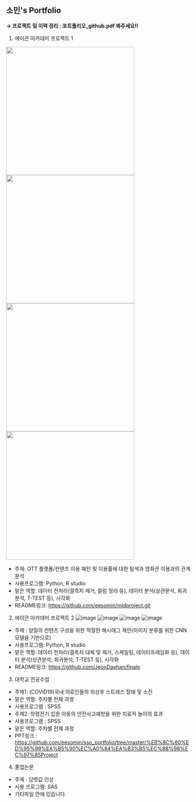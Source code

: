 ## 소민's Portfolio



**→ 프로젝트 및 이력 정리 : 포트폴리오_github.pdf 봐주세요!!**


1) 에이콘 아카데미 프로젝트 1
<img src="(https://user-images.githubusercontent.com/37919866/216243879-8b881803-62c5-4f91-a4ec-6440f3af913d.png"  width="350" height="350">   
<img src="(https://user-images.githubusercontent.com/37919866/216243927-9dc37fe7-ee5a-439f-b8f5-705ef9085c9a.png"  width="350" height="350">   
<img src="(https://user-images.githubusercontent.com/37919866/216243992-b953fb88-1058-44a0-adc5-d365ef541841.png"  width="350" height="350">   
<img src="(https://user-images.githubusercontent.com/37919866/216244047-69a498b3-f65d-4570-b455-93178e1d13a7.png"  width="350" height="350">   

- 주제: OTT 플랫폼/컨텐츠 이용 패턴 및 이용률에 대한 탐색과 영화관 이용과의 관계 분석
- 사용프로그램: Python, R studio
- 맡은 역할: 데이터 전처리(결측치 제거, 컬럼 정리 등), 데이터 분석(상관분석, 회귀분석, T-TEST 등), 시각화
- README링크: https://github.com/eesomin/midproject.git



2) 에이콘 아카데미 프로젝트 2
![image](https://user-images.githubusercontent.com/37919866/216243625-f053722a-3b39-48ea-8feb-dc593b79646e.png)
![image](https://user-images.githubusercontent.com/37919866/216243713-718362a5-eca9-4173-82b1-63884100f845.png)
![image](https://user-images.githubusercontent.com/37919866/216243750-33ff8fe0-e302-47ca-8547-d74460e003d8.png)
![image](https://user-images.githubusercontent.com/37919866/216244115-c6f4e48f-ede8-4fc6-961e-4e0a059035ec.png)

- 주제 : 양질의 컨텐츠 구성을 위한 적절한 해시태그 제안(이미지 분류를 위한 CNN 모델을 기반으로)
- 사용프로그램: Python, R studio
- 맡은 역할: 데이터 전처리(결측치 대체 및 제거, 스케일링, 데이터프레임화 등), 데이터 분석(상관분석, 회귀분석, T-TEST 등), 시각화
- README링크: https://github.com/JeonDaehan/finale



3) 대학교 전공수업
- 주제1: (COVID19)국내 의료인들의 외상후 스트레스 장애 및 소진
- 맡은 역할: 주차별 전체 과정
- 사용프로그램 : SPSS
- 주제2: 학령전기 입원 아동의 안전사고예방을 위한 치료적 놀이의 효과
- 사용프로그램 : SPSS
- 맡은 역할: 주차별 전체 과정
- PPT링크 : https://github.com/eesomin/sso_portfolio/tree/master/%EB%8C%80%ED%95%99%EA%B5%90%EC%A0%84%EA%B3%B5%EC%88%98%EC%97%85Project



4) 졸업논문
- 주제 : 담뱃값 인상
- 사용 프로그램: SAS
- 기타파일 안에 있습니다.
